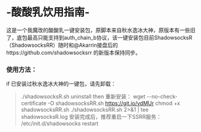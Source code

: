 # -酸酸乳饮用指南-
这是一个我魔改的酸酸乳一键安装包，原脚本来自秋水逸冰大神，原版本有一些旧了，底包最高只能支持到auth_chain_b协议，该一键安装包目前ShadowsocksR（ShadowsocksRR）随时和@Akarrin接盘后的https://github.com/shadowsocksrr 的新版本保持同步。
### 使用方法：
if 已安装过秋水逸冰大神的一键包，请先卸载：
 > ./shadowsocksR.sh uninstall
then 重新安装：
 wget --no-check-certificate -O shadowsocksRR.sh https://git.io/vdMUr
 chmod +x shadowsocksRR.sh
 ./shadowsocksRR.sh 2>&1 | tee shadowsocksR.log
安装完成后，推荐重启一下SSRR服务：
/etc/init.d/shadowsocks restart
